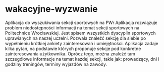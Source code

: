 # wakacyjne-wyzwanie
Aplikacja do wyszukiwania sekcji sportowych na PWr
Aplikacja rozwiązuje problem niedostępności informacji na temat sekcji sportowych na Politechnice Wrocławskiej.
Jest spisem wszystkich dyscyplin sportowych uprawianych na naszej uczelni. 
Pozwala znaleźć sekcję dla siebie po wypełnieniu krótkiej ankiety zainteresowań i umiejętności.
Aplikacja zadaje kilka pytań, na podstawie których proponuje sekcje pod konkretne zainteresowania użytkownika.
Oprócz tego, można znaleźć tam szczegółowe informacje na temat każdej sekcji, takie jak: prowadzący, dni i godziny treningów, terminy wyjazdów na zawody.

